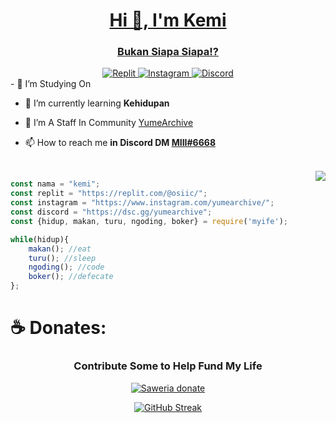 <a href="https://discord.gg/HpebEwQbmB">
    <h1 align="center">Hi 👋, I'm Kemi</h1>
    <h3 align="center">Bukan Siapa Siapa!?</h3>
</a>

<div align="center">
    <a href="https://replit.com/@osiic">
        <img alt="Replit" 
             src="https://img.shields.io/badge/replit-667881?style=for-the-badge&logo=replit&logoColor=white" />
    </a>
    <a href="https://www.instagram.com/yumearchive/">
        <img alt="Instagram" 
             src="https://img.shields.io/badge/Instagram-E4405F?style=for-the-badge&logo=instagram&logoColor=white">
    </a>
    <a href="https://discord.gg/HpebEwQbmB">
        <img alt="Discord" 
             src="https://img.shields.io/badge/Discord-5865F2?style=for-the-badge&logo=discord&logoColor=white">
    </a>
</div>

<div>
- 🔭 I’m Studying On 

- 🌱 I’m currently learning **Kehidupan**

- 👯 I’m A Staff In Community [YumeArchive](https://discord.gg/HpebEwQbmB")

- 📫 How to reach me **in Discord DM [MIII#6668](https://discord.com/channels/@me/723699182866530394)**
</div>
<br>
<div style="width: 10px;"></div>
<a  href="https://discord.gg/HpebEwQbmB">
    <img align="right" src="https://discordapp.com/api/guilds/834197845736292365/widget.png?style=banner4"/>
</a>

```js
const nama = "kemi";
const replit = "https://replit.com/@osiic/";
const instagram = "https://www.instagram.com/yumearchive/";
const discord = "https://dsc.gg/yumearchive";
const {hidup, makan, turu, ngoding, boker} = require('myife');

while(hidup){
    makan(); //eat
    turu(); //sleep
    ngoding(); //code
    boker(); //defecate
};
``` 
<!-- # **👑 Status :**
<p align="center">
  <a href="https://github.com/osiic">
    <img align="center"
         height="150em"
         src="https://github-readme-stats.vercel.app/api?username=osiic&show_icons=true&include_all_commits=true&count_private=true&theme=apprentice&hide_border=true&bg_color=0D1117" />
  </a>
    
  <a href="https://github.com/osi-ic">
    <img align="center"
         height="150em"
         src="https://github-readme-streak-stats.herokuapp.com/?user=osiic&theme=black-ice&hide_border=true&stroke=0000&background=0D1117&ring=e05397&fire=e05397&currStreakLabel=e05397" />
  </a>
  <a href="https://github.com/osiic">
    <img align="center"
         height="150em"
         src="https://github-readme-stats.vercel.app/api/top-langs?username=osiic&show_icons=true&include_all_commits=true&count_private=true&theme=apprentice&hide_border=true&bg_color=0D1117&layout=compact"
    />
  </a>
    <a href="https://github.com/osiic">
    <img align="center"
         height="150em"
         src="https://activity-graph.herokuapp.com/graph?username=osiic&custom_title=My%20Activity%20Graph!&hide_border=true&bg_color=0D1117&line=fff&point=fff&theme=github" />
  </a>
</p>

<p align="center">
  <a href="https://github.com/osiic">
    <img
      align="center"
      src="https://github-profile-trophy.vercel.app/?username=osiic&theme=onedark&no-frame=true&row=1&&margin-w=20&no-bg=true"/>
  </a>
</a>
</p> -->

# **☕ Donates:**
<h3 align="center">Contribute Some to Help Fund My Life</h3>
<div align="center">
<a href="https://saweria.co/cemy">
    <img alt="Saweria donate"src="https://img.shields.io/badge/-SAWERIA-orange?style=for-the-badge">
</a>

[![GitHub Streak](https://streak-stats.demolab.com/?user=osiic1)](https://git.io/streak-stats)
 
</div>
